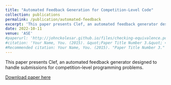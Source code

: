 ```yaml
---
title: "Automated Feedback Generation for Competition-Level Code"
collection: publications
permalink: /publication/automated-feedback
excerpt: 'This paper presents Clef, an automated feedback generator designed to handle submissions for competition-level programming problems.'
date: 2022-10-11
venue: 'ASE'
#paperurl: 'http://johnckolesar.github.io/files/checking-equivalence.pdf'
#citation: 'Your Name, You. (2015). &quot;Paper Title Number 3.&quot; <i>Journal 1</i>. 1(3).'
#Recommended citation: Your Name, You. (2015). "Paper Title Number 3." <i>Journal 1</i>. 1(3).
---
```

This paper presents Clef, an automated feedback generator designed to handle submissions for competition-level programming problems.

[Download paper here](https://dl.acm.org/doi/10.1145/3551349.3560425)
